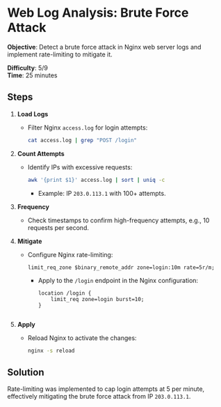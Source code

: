 
# Web Log Analysis: Brute Force Attack

**Objective**: Detect a brute force attack in Nginx web server logs and implement rate-limiting to mitigate it.

**Difficulty**: 5/9  
**Time**: 25 minutes

## Steps

1. **Load Logs**  
   - Filter Nginx `access.log` for login attempts:  
     ```bash
     cat access.log | grep "POST /login"
     ```

2. **Count Attempts**  
   - Identify IPs with excessive requests:  
     ```bash
     awk '{print $1}' access.log | sort | uniq -c
     ```
     - Example: IP `203.0.113.1` with 100+ attempts.

3. **Frequency**  
   - Check timestamps to confirm high-frequency attempts, e.g., 10 requests per second.

4. **Mitigate**  
   - Configure Nginx rate-limiting:  
     ```nginx
     limit_req_zone $binary_remote_addr zone=login:10m rate=5r/m;
     ```
     - Apply to the `/login` endpoint in the Nginx configuration:  
       ```nginx
       location /login {
           limit_req zone=login burst=10;
       }
     ```

5. **Apply**  
   - Reload Nginx to activate the changes:  
     ```bash
     nginx -s reload
     ```

## Solution

Rate-limiting was implemented to cap login attempts at 5 per minute, effectively mitigating the brute force attack from IP `203.0.113.1`.
